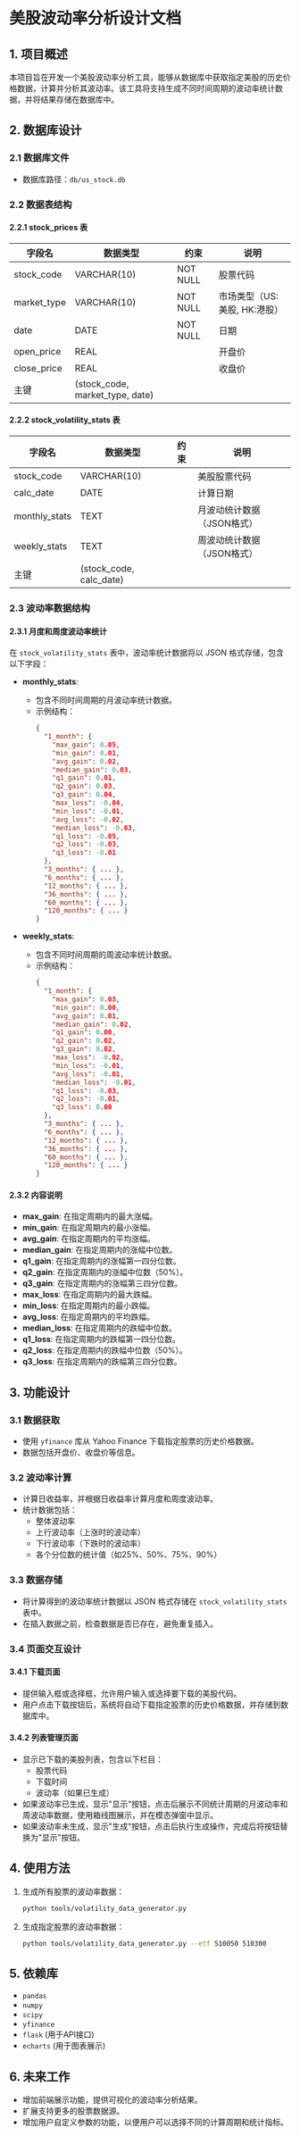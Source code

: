 # 美股波动率分析设计文档

## 1. 项目概述

本项目旨在开发一个美股波动率分析工具，能够从数据库中获取指定美股的历史价格数据，计算并分析其波动率。该工具将支持生成不同时间周期的波动率统计数据，并将结果存储在数据库中。

## 2. 数据库设计

### 2.1 数据库文件

- 数据库路径：`db/us_stock.db`

### 2.2 数据表结构

#### 2.2.1 stock_prices 表

| 字段名       | 数据类型               | 约束          | 说明       |
|--------------|------------------------|---------------|------------|
| stock_code   | VARCHAR(10)            | NOT NULL      | 股票代码   |
| market_type  | VARCHAR(10)            | NOT NULL      | 市场类型（US:美股, HK:港股） |
| date         | DATE                   | NOT NULL      | 日期       |
| open_price   | REAL                   |               | 开盘价     |
| close_price  | REAL                   |               | 收盘价     |
| 主键         | (stock_code, market_type, date) |     |            |

#### 2.2.2 stock_volatility_stats 表

| 字段名       | 数据类型               | 约束          | 说明       |
|--------------|------------------------|---------------|------------|
| stock_code   | VARCHAR(10)            |               | 美股股票代码 |
| calc_date    | DATE                   |               | 计算日期   |
| monthly_stats | TEXT                  |               | 月波动统计数据（JSON格式） |
| weekly_stats  | TEXT                  |               | 周波动统计数据（JSON格式） |
| 主键         | (stock_code, calc_date)|               |            |

### 2.3 波动率数据结构

#### 2.3.1 月度和周度波动率统计

在 `stock_volatility_stats` 表中，波动率统计数据将以 JSON 格式存储，包含以下字段：

- **monthly_stats**: 
  - 包含不同时间周期的月波动率统计数据。
  - 示例结构：
    ```json
    {
      "1_month": {
        "max_gain": 0.05,
        "min_gain": 0.01,
        "avg_gain": 0.02,
        "median_gain": 0.03,
        "q1_gain": 0.01,
        "q2_gain": 0.03,
        "q3_gain": 0.04,
        "max_loss": -0.04,
        "min_loss": -0.01,
        "avg_loss": -0.02,
        "median_loss": -0.03,
        "q1_loss": -0.05,
        "q2_loss": -0.03,
        "q3_loss": -0.01
      },
      "3_months": { ... },
      "6_months": { ... },
      "12_months": { ... },
      "36_months": { ... },
      "60_months": { ... },
      "120_months": { ... }
    }
    ```

- **weekly_stats**: 
  - 包含不同时间周期的周波动率统计数据。
  - 示例结构：
    ```json
    {
      "1_month": {
        "max_gain": 0.03,
        "min_gain": 0.00,
        "avg_gain": 0.01,
        "median_gain": 0.02,
        "q1_gain": 0.00,
        "q2_gain": 0.02,
        "q3_gain": 0.02,
        "max_loss": -0.02,
        "min_loss": -0.01,
        "avg_loss": -0.01,
        "median_loss": -0.01,
        "q1_loss": -0.03,
        "q2_loss": -0.01,
        "q3_loss": 0.00
      },
      "3_months": { ... },
      "6_months": { ... },
      "12_months": { ... },
      "36_months": { ... },
      "60_months": { ... },
      "120_months": { ... }
    }
    ```

#### 2.3.2 内容说明

- **max_gain**: 在指定周期内的最大涨幅。
- **min_gain**: 在指定周期内的最小涨幅。
- **avg_gain**: 在指定周期内的平均涨幅。
- **median_gain**: 在指定周期内的涨幅中位数。
- **q1_gain**: 在指定周期内的涨幅第一四分位数。
- **q2_gain**: 在指定周期内的涨幅中位数（50%）。
- **q3_gain**: 在指定周期内的涨幅第三四分位数。
- **max_loss**: 在指定周期内的最大跌幅。
- **min_loss**: 在指定周期内的最小跌幅。
- **avg_loss**: 在指定周期内的平均跌幅。
- **median_loss**: 在指定周期内的跌幅中位数。
- **q1_loss**: 在指定周期内的跌幅第一四分位数。
- **q2_loss**: 在指定周期内的跌幅中位数（50%）。
- **q3_loss**: 在指定周期内的跌幅第三四分位数。

## 3. 功能设计

### 3.1 数据获取

- 使用 `yfinance` 库从 Yahoo Finance 下载指定股票的历史价格数据。
- 数据包括开盘价、收盘价等信息。

### 3.2 波动率计算

- 计算日收益率，并根据日收益率计算月度和周度波动率。
- 统计数据包括：
  - 整体波动率
  - 上行波动率（上涨时的波动率）
  - 下行波动率（下跌时的波动率）
  - 各个分位数的统计值（如25%、50%、75%、90%）

### 3.3 数据存储

- 将计算得到的波动率统计数据以 JSON 格式存储在 `stock_volatility_stats` 表中。
- 在插入数据之前，检查数据是否已存在，避免重复插入。

### 3.4 页面交互设计

#### 3.4.1 下载页面

- 提供输入框或选择框，允许用户输入或选择要下载的美股代码。
- 用户点击下载按钮后，系统将自动下载指定股票的历史价格数据，并存储到数据库中。

#### 3.4.2 列表管理页面

- 显示已下载的美股列表，包含以下栏目：
  - 股票代码
  - 下载时间
  - 波动率（如果已生成）
- 如果波动率已生成，显示"显示"按钮，点击后展示不同统计周期的月波动率和周波动率数据，使用箱线图展示，并在模态弹窗中显示。
- 如果波动率未生成，显示"生成"按钮，点击后执行生成操作，完成后将按钮替换为"显示"按钮。

## 4. 使用方法

1. 生成所有股票的波动率数据：
   ```bash
   python tools/volatility_data_generator.py
   ```

2. 生成指定股票的波动率数据：
   ```bash
   python tools/volatility_data_generator.py --etf 510050 510300
   ```

## 5. 依赖库

- `pandas`
- `numpy`
- `scipy`
- `yfinance`
- `flask` (用于API接口)
- `echarts` (用于图表展示)

## 6. 未来工作

- 增加前端展示功能，提供可视化的波动率分析结果。
- 扩展支持更多的股票数据源。
- 增加用户自定义参数的功能，以便用户可以选择不同的计算周期和统计指标。
